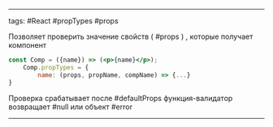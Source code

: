 ____

tags: #React #propTypes #props

Позволяет проверить значение свойств ( #props ) , которые получает компонент
~~~jsx
const Comp = ({name}) => (<p>{name}</p>);
	Comp.propTypes = {
		name: (props, propName, compName) => {...}
}
~~~

Проверка срабатывает после #defaultProps
функция-валидатор возвращает #null или объект #error 

_____

